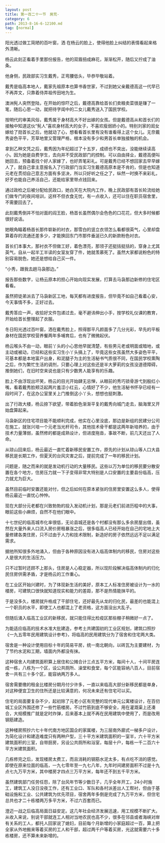```yaml
---
layout: post
title: 第一百二十一节　房荒-
category: 6
path: 2013-8-16-6-12100.md
tag: [normal]
---
```


阳光透过做工简陋的百叶窗，洒 在杨云的脸上，使得他脸上纠结的表情看起来格外清晰。

杨云此刻正看着手里那份报告，他的双眉扭成麻花，渐渐松开，随后又拧成了油条。

他身侧，民政部实习生戴秀，正弯腰低头，毕恭毕敬站着。

戴秀是临高本地人，戴家先祖原本也算书香世家，不过到她父亲戴德高这一代早已不再弄文，只靠着侍弄祖传田地为生。

澳洲髡人突然登陆，在开始的惊吓之后，戴德高靠给首长们卖粮卖菜很是赚了一笔，随后心思一动，就把待字闺中的二女儿戴秀送入了国民学校。

按明代的审美风俗，戴秀属于身材高大不好出嫁的女孩。但是戴德高从和首长们的接触中知道这伙“髡人”喜欢身材高大的女子，不喜欢瘦弱娇小的。特别刘家的闺女嫁给了勋首长之后，他就动了心，想看看首长里有没有谁看得上这个女儿。无奈戴秀姿色平平，芳草地里又管理严格，根本没有多少和男首长单独接触的机会。

拿到乙种文凭之后，戴秀因为年纪超过了十五岁，成绩也不突出，没能继续读高小。因为她是自费学生，去向并不受民政部门的控制。可以自由择业，戴德高便叫她回去，预备着找个好人家嫁了，也好弄笔彩礼。可是戴秀已经不想回家去早早嫁人了，就自己拿主意报名入了行政部门当实习生戴德高原本是不肯的，但是也知道元老在贯彻自己意志方面有多坚决，所以只好听之任之了，纵然一时换不来彩礼，好歹也能自己养活自己，还能给家里带点钱回来。

通过政检之后被分配给民政口，她白天在大院内工作，晚上民政部有首长轮流给她们做专门的夜间培训，这样不但衣食无忧，有一点收入，还可以住在职员宿舍里，不需要回去了。

此刻戴秀倒并不怕对面的阎王脸，杨首长虽然偶尔会色色的口花花，但大多时候都很好说话。

她眼角瞄着杨首长那件崭新的衬衣，那雪白的竖立衣领怎么看都很英气，心里却盘算着存的流通还差多少，才能换回东门市那件垂涎已久的新款粉色衬衣。

首长们本事大，那衬衣不但做工好，着色漂亮，那领子还挺括挺括的，穿身上尤其英气，自从一起半工半读的女室友穿了件，她就羡慕死了。虽然大家都说粉色的特别容易脱色，她还是想给自己买一件。

“小秀，跟我去趟马袅那边。”

报告那些数字，让杨云原本的担心开始向现实发展，打算去马袅那边新修的住宅区看看。

虽然把徒弟派去了马袅新区工地，每天都有进度报告，但毕竟不如自己看着心安，今天事情不多，正好过去。

戴秀答应一声，收拾好文件包递过去，毫不避讳伸出小手，按学校礼仪课的教育，开始给首长整理起了衣服。

冬日阳光透过百叶窗，洒在戴秀脸上，照得那平凡颜面多了几分光彩，早先的平板身材在国民学校营养餐两年多哺育后，也有了微微起伏。

杨云喉头不由一动，眼前丫头的小心思他早就清楚，有些男元老或明面或暗地，或主动或被动，已经和这些实习生小丫头搞上了，毕竟这些女孩虽然大多姿色平平，可基本都是本地富户出身，和泥腿子为主的生活秘书气质很不同，在国民学校熏陶之后，作为繁忙生活的调剂，只要心理上对这些还是半大萝莉的女孩没道德障碍，推倒她们，在旧时空来说也是只有少数男人能享有的乐趣。

脸上不由浮现出坏笑，杨云的目光开始肆无忌惮，从眼前的秀巧锁骨游弋到殷红小嘴，看着戴秀脸颊泛起两片羞涩小红云，心情好了不少，他生活秘书怀孕已经有一段时间了，在这办公室里关上门推倒这小丫头，想想也挺刺激。

出了行政大楼，杨云捺下欲望，带着脸色渐渐平复的戴秀向城门走去，脑海里又开始盘算起来。

马袅新区的住宅项目能不能顺利完成，他实在心里没底，那边是新组的民建分公司在施工，就张兴培一个元老当光杆司令，其他技术骨干都是这两年新培养的，由于技术力量薄弱，虽然修的都是成熟设计，但进度拖沓，事故不断，前几天还出了人命。

从琼山回来后，杨云最近一直忙着新移民安置工作，原先的计划从琼山等人口大县移民是长期工作，但夏天的台风灾害之后，提前完成了一年的移民计划。

问题是，随之而来的就是发动机行动的大量移民。这些以万为单位的移民要分散安置在各个地方，住房压力就一下子变得非常大特别是人口安置的主要县份临高，压力就尤为巨大。

虽然目前临时安置还能对付，但之后如何在原本紧张的住房里安置这么多人，使得杨云最近一直忧心忡忡。

现在大部分元老都在兴致勃勃的投入发动机计划，那是元老们前进历程中的大事，眼前这些小麻烦，自然不在他们眼中。

十七世纪的临高城市化率很低，无论县城还是各个村都没有那么多余房屋出借，虽然在大量外来人口流入房价房租暴涨之后，很多临高人已经开始在自己的宅地上大量修建各类住房，只不过由于人力和技术限制，新造好的房子依然远远不足以满足需求。

据他所知很多外地涌入，但由于各种原因没有进入临高体制内的移民，住房对这些人是很大的生活压力。

只不过暂时还顾不上那头，住房是人心稳定器，所以现阶段解决临高体制内的归化民住房供需矛盾，才是杨云的工作重心。

在工业区开始兴建时，为了体现新生活的美好，原本工人标准住房被设计为一水的楼房，可建筑口很快就知道现实和能力的差距，那不是热情能抹平的。

于是没多久，楼房就升格成了干部住宅，还好最先从龙的归化民，最差的也能混上一个职员的水平，即使工人也都混上了老资格，这方面没出大乱子。

但随后涌入临高工业区的新移民，就只能住得比检疫区那些棚子稍微好一点了。

为能适应临高的技术水准大批建造，参考土共建国初的工业区规划，建筑口照抄《一九五零年民用建筑设计参考》，将临高的民用建筑分为了宿舍和住宅两大类。

宿舍是一种设计使用目标十年的简易平房，统一南北朝向，以砖瓦为主要建材，为了节约水泥和工期，墙面内外都没有抹。

这种宿舍人均建筑面积算上居住和公摊合计三点五平方米，每间十人，十间平房连成一栋，八栋为一个区，设公共厕所、澡堂和食堂，每个区能容纳八百人，目前宿舍一共有三十多个区，能容纳两万多人。

宿舍需要缴的租金比楼房分期月付少许多，一直以来临高大部分新移民都是单身，对这种便宜卫生的住所还是比较满意的，何况未来还有住宅可以买。

住宅的局面要复杂不少，起初除了元老小区有完整的现代单元公寓楼设计，在百仞城工业区外围还修了一些竹筋楼房。不过竹筋到底不够安全，用在灌溉渠上还凑合，大规模推广就是定时炸弹，后来基本上就不再在民用建筑中使用了，而是改用钢筋建造。

这种楼房照抄六七十年代南方地区国企的家属楼，为三层南外廊式一梯多户设计，为简化设计和建造难度只有两种户型，三十平方米建筑面积的一室半，六十平方米建筑面积的三室，自带厨房，另设公共厕所和浴室，每层十户，每栋一千二百六十平方米建筑面积。

几栋修完之后，发现楼房太费工，而且消耗的钢筋水泥太多，有点吃不消的感觉。即使在原来位面的临高，一九七零年至一九七八年，九年时间建房面积不过是十九点七九万平方米，其中楼房才四点三万平方米，每年还不到五千平方米。

虽然建筑部门任劳任怨，除了台风年节等少数日子，几乎全年开工，24小时施工，建筑工人没日没夜工作，还有工业口、军队和各村派差出人工帮衬，但由于基础设施和工业、公共建筑为优先项目，宿舍两年多倒是完成了九万平方米，但住宅总共也才二十栋楼两万多平方米，不过六百套而已。

澄迈一战之后临高局面日益安定。这几年社会经济发展迅速，用工规模不断扩大。从收入来说，别说干部就连工人相对当地农民也高不少，很多在邻县或者海峡对岸有关系的工人，都托人回家说了媳妇，目前每个月新增的小家庭超过一百，算上把全家从外地搬来等着买房的工人和干部，超过两千户等着买房，光这就需要六十多栋楼房，还不算未来新增的。
